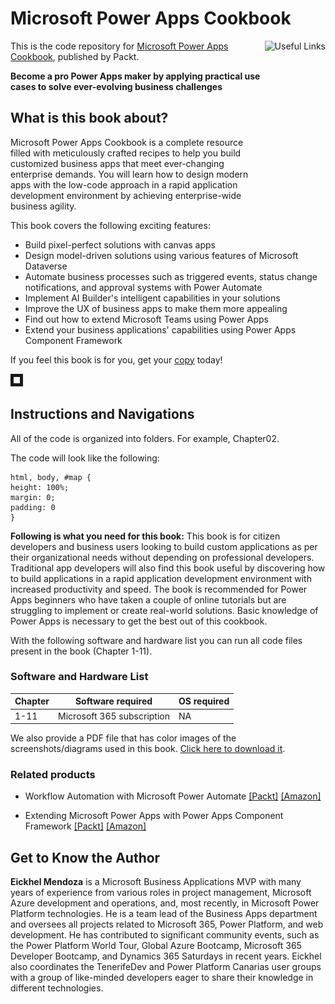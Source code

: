 # Microsoft Power Apps Cookbook

<a href="https://www.packtpub.com/programming/microsoft-power-apps-cookbook?utm_source=github&utm_medium=repository&utm_campaign=9781786461629"><img src="" alt="Useful Links" height="256px" align="right"></a>

This is the code repository for [Microsoft Power Apps Cookbook](https://www.packtpub.com/programming/microsoft-power-apps-cookbook?utm_source=github&utm_medium=repository&utm_campaign=9781786461629), published by Packt.

**Become a pro Power Apps maker by applying practical use cases to solve ever-evolving business challenges**

## What is this book about?
Microsoft Power Apps Cookbook is a complete resource filled with meticulously crafted recipes to help you build customized business apps that meet ever-changing enterprise demands. You will learn how to design modern apps with the low-code approach in a rapid application development environment by achieving enterprise-wide business agility.

This book covers the following exciting features:
* Build pixel-perfect solutions with canvas apps
* Design model-driven solutions using various features of Microsoft Dataverse
* Automate business processes such as triggered events, status change notifications, and approval systems with Power Automate
* Implement AI Builder's intelligent capabilities in your solutions
* Improve the UX of business apps to make them more appealing
* Find out how to extend Microsoft Teams using Power Apps
* Extend your business applications' capabilities using Power Apps Component Framework

If you feel this book is for you, get your [copy](https://www.amazon.com/dp/1800569556) today!

<a href="https://www.packtpub.com/?utm_source=github&utm_medium=banner&utm_campaign=GitHubBanner"><img src="https://raw.githubusercontent.com/PacktPublishing/GitHub/master/GitHub.png" 
alt="https://www.packtpub.com/" border="5" /></a>

## Instructions and Navigations
All of the code is organized into folders. For example, Chapter02.

The code will look like the following:
```
html, body, #map {
height: 100%;
margin: 0;
padding: 0
}
```

**Following is what you need for this book:**
This book is for citizen developers and business users looking to build custom applications as per their organizational needs without depending on professional developers. Traditional app developers will also find this book useful by discovering how to build applications in a rapid application development environment with increased productivity and speed. The book is recommended for Power Apps beginners who have taken a couple of online tutorials but are struggling to implement or create real-world solutions. Basic knowledge of Power Apps is necessary to get the best out of this cookbook.

With the following software and hardware list you can run all code files present in the book (Chapter 1-11).
### Software and Hardware List
| Chapter | Software required | OS required |
| -------- | ------------------------------------ | ----------------------------------- |
| 1-11 | Microsoft 365 subscription | NA |

We also provide a PDF file that has color images of the screenshots/diagrams used in this book. [Click here to download it](https://static.packt-cdn.com/downloads/9781800569553_ColorImages.pdf).

### Related products
* Workflow Automation with Microsoft Power Automate [[Packt]](https://www.packtpub.com/product/workflow-automation-with-microsoft-power-automate/9781839213793?utm_source=github&utm_medium=repository&utm_campaign=9781839213793) [[Amazon]](https://www.amazon.com/dp/1839213795)

* Extending Microsoft Power Apps with Power Apps Component Framework [[Packt]](https://www.packtpub.com/in/business-other/extending-microsoft-power-apps-with-power-apps-component-framework?utm_source=github&utm_medium=repository&utm_campaign=) [[Amazon]](https://www.amazon.com/dp/1800564910)

## Get to Know the Author
**Eickhel Mendoza**
 is a Microsoft Business Applications MVP with many years of experience from various roles in project management, Microsoft Azure development and operations, and, most recently, in Microsoft Power Platform technologies.
He is a team lead of the Business Apps department and oversees all projects related to Microsoft 365, Power Platform, and web development.
He has contributed to significant community events, such as the Power Platform World Tour, Global Azure Bootcamp, Microsoft 365 Developer Bootcamp, and Dynamics 365 Saturdays in recent years.
Eickhel also coordinates the TenerifeDev and Power Platform Canarias user groups with a group of like-minded developers eager to share their knowledge in different technologies.
